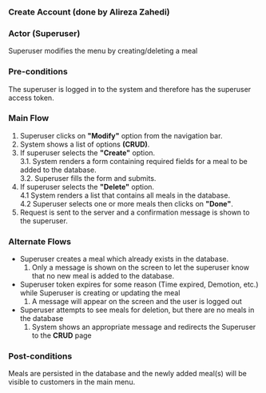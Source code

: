 ### Create Account (done by Alireza Zahedi)

### Actor (Superuser)
Superuser modifies the menu by creating/deleting a meal

### Pre-conditions
The superuser is logged in to the system and therefore has the superuser access token.

### Main Flow
1. Superuser clicks on **"Modify"** option from the navigation bar.
2. System shows a list of options **(CRUD)**.
3. If superuser selects the **"Create"** option.
  <br/>3.1. System renders a form containing required fields for a meal to be added to the database.
  <br/>3.2. Superuser fills the form and submits.
4. If superuser selects the **"Delete"** option.
  <br/>4.1 System renders a list that contains all meals in the database.
  <br/>4.2 Superuser selects one or more meals then clicks on **"Done"**.
5. Request is sent to the server and a confirmation message is shown to the superuser.
  

### Alternate Flows
* Superuser creates a meal which already exists in the database.
  1. Only a message is shown on the screen to let the superuser know that no new meal is added to the database.
* Superuser token expires for some reason (Time expired, Demotion, etc.) while Superuser is creating or updating the meal
  1. A message will appear on the screen and the user is logged out
* Superuser attempts to see meals for deletion, but there are no meals in the database
  1. System shows an appropriate message and redirects the Superuser to the **CRUD** page
   
### Post-conditions
Meals are persisted in the database and the newly added meal(s) will be visible to customers in the main menu.

